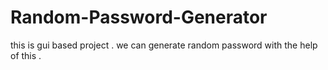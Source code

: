 # Random-Password-Generator
this is gui based project . we can generate random password with the help of this .
